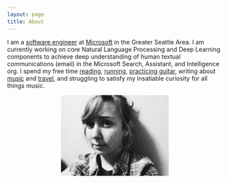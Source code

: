 ```yaml
---
layout: page
title: About
---
```


I am a [software engineer](https://github.com/emilylawton) at [Microsoft](https://www.microsoft.com) in the Greater Seattle Area. I am currently working on core Natural Language Processing and Deep Learning components to achieve deep understanding of human textual communications (email) in the Microsoft Search, Assistant, and Intelligence org. I spend my free time [reading](https://www.goodreads.com/user/show/35429450-emily), [running](https://www.strava.com/athletes/9428841), [practicing guitar](https://soundcloud.com/lawtem/tracks), writing about [music](https://www.angrymetalguy.com/author/emya/) and [travel](https://medium.com/@emlawton), and struggling to satisfy my insatiable curiosity for all things music.

<img src="/images/emily.jpg" width="50%" height="50%" style="display: block;margin-left: auto;margin-right: auto;"/>

